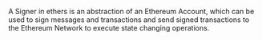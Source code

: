 A Signer in ethers is an abstraction of an Ethereum Account, which can be used to sign messages and transactions and send signed transactions to the Ethereum Network to execute state changing operations.

